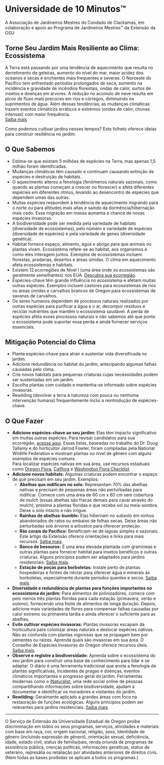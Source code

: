 # Universidade de 10 Minutos™  
A Associação de Jardineiros Mestres do Condado de Clackamas, em colaboração e apoio ao Programa de Jardineiros Mestres™ da Extensão da OSU  

## Torne Seu Jardim Mais Resiliente ao Clima: Ecossistema  
A Terra está passando por uma tendência de aquecimento que resulta no derretimento de geleiras, aumento do nível do mar, maior acidez dos oceanos e secas e enchentes mais frequentes e severas. O Noroeste do Pacífico tem enfrentado períodos prolongados de seca, aumento na incidência e gravidade de incêndios florestais, ondas de calor, surtos de insetos e doenças em árvores. A redução no acúmulo de neve resulta em picos de fluxo mais precoces em rios e córregos, diminuindo os suprimentos de água. Além dessas tendências, as mudanças climáticas trazem eventos climáticos erráticos e extremos (ondas de calor, chuvas intensas) com maior frequência.  
[Saiba mais](https://blogs.oregonstate.edu/occri/oregon-climate-assessments/)  

Como podemos cultivar jardins nesses tempos? Este folheto oferece ideias para construir resiliência no jardim.  

## O Que Sabemos  
- Estima-se que existam 5 milhões de espécies na Terra, mas apenas 1,5 milhão foram identificadas.  
- Mudanças climáticas têm causado e continuam causando extinção de espécies e destruição de habitats.  
- O aquecimento alterou a fenologia (fenômenos naturais sazonais, como quando as plantas começam a crescer ou florescer) e afeta diferentes espécies em diferentes ritmos, levando ao desencontro de espécies que dependem umas das outras.  
- Muitas espécies respondem à tendência de aquecimento migrando para o norte ou para altitudes mais altas e saindo da dormência/hibernação mais cedo. Essa migração em massa aumenta a chance de novas espécies invasoras.  
- A biodiversidade pode ser medida pela variedade de habitats (diversidade de ecossistemas), pelo número e variedade de espécies (diversidade de espécies) e pela variedade de genes (diversidade genética).  
- Habitat fornece espaço, alimento, água e abrigo para que animais ou plantas vivam. Ecossistema refere-se ao habitat, aos organismos e como eles interagem juntos. Exemplos de ecossistemas incluem florestas, pradarias, desertos e áreas úmidas. O clima em aquecimento afeta ecossistemas e habitats.  
- Existem 12 ecorregiões de Nível I (uma área onde os ecossistemas são geralmente semelhantes) nos EUA. [Descubra sua ecorregião](https://www.epa.gov/eco-research/ecoregions).  
- Espécies-chave têm grande influência no ecossistema e afetam muitas outras espécies. Exemplos incluem castores para ecossistemas de rios ou áreas úmidas e carvalhos brancos de Oregon para ecossistemas de savanas de carvalhos.  
- Os seres humanos dependem de processos naturais realizados por outras espécies para purificar a água e o ar, decompor resíduos e reciclar nutrientes que mantêm o ecossistema saudável. A perda de espécies afeta esses processos naturais e não sabemos até que ponto o ecossistema pode suportar essa perda e ainda fornecer serviços essenciais.  

## Mitigação Potencial do Clima  
- Plante espécies-chave para atrair e sustentar vida diversificada no jardim.  
- Adicione redundância no habitat do jardim, antecipando algumas falhas causadas pelo clima.  
- Crie novos habitats para pequenas criaturas cujas necessidades podem ser sustentadas em um jardim.  
- Escolha plantas com cuidado e mantenha-se informado sobre espécies invasoras.  
- Rewilding (devolver a terra à natureza com pouca ou nenhuma intervenção humana) frequentemente inclui a reintrodução de espécies-chave.  

## O Que Fazer  
- **Adicione espécies-chave ao seu jardim:** Elas têm impacto significativo em muitas outras espécies. Para revisar candidatos para sua ecorregião, [acesse aqui](https://www.nwf.org/Garden-for-Wildlife/About/Native-Plants/keystone-plants-by-ecoregion). Essas listas, baseadas no trabalho do Dr. Doug Tallamy e do horticultor Jarrod Fowler, foram compiladas pela National Wildlife Federation e mostram plantas no nível de gênero com alguns exemplos de espécies comuns.  
  Para localizar espécies nativas em sua área, use recursos estaduais como [Oregon Flora](https://oregonflora.org/), [Calflora](https://www.calflora.org/) e [Washington Flora Checklist](https://burkeherbarium.org/waflora/checklist.php?Category=Endemic).  
- **Adicione novos habitats:** Algumas criaturas podem encontrar o espaço de que precisam em seu jardim. Exemplos:  
  - **Abelhas que nidificam no solo:** Representam 70% das abelhas nativas e precisam de pequenas áreas não perturbadas para nidificar. Comece com uma área de 60 cm x 60 cm sem cobertura de mulch (essas abelhas são fracas demais para cavar através do mulch), próxima a plantas floridas e que receba sol ou meia-sombra. Deixe o solo intacto e não irrigue.  
  - **Rainhas de abelhas-bumble:** Elas hibernam no subsolo em ninhos abandonados de ratos ou embaixo de folhas secas. Deixe áreas não perturbadas sob árvores e arbustos para oferecer proteção.  
  - **Rãs corais do Pacífico:** Beneficiam-se de lagoas simples e sazonais. Este artigo da Extensão oferece orientações e links para mais recursos. [Saiba mais](https://extension.oregonstate.edu/news/how-build-simple-pond-native-frogs).  
  - **Banco de besouros:** É uma área elevada plantada com gramíneas e outras plantas para fornecer habitat para insetos benéficos e outras criaturas. Alguns princípios podem ser adaptados para jardins residenciais. [Saiba mais](http://oregonipm.ippc.orst.edu/Agroecology/NEW_BEETLE_BANK_1.pdf).  
  - **Estação de poças para borboletas:** Instale perto de plantas hospedeiras e fontes de néctar para oferecer água e minerais às borboletas, especialmente durante períodos quentes e secos. [Saiba mais](https://www.nwf.org/-/media/Documents/PDFs/Garden-for-Wildlife/Tip-Sheets/Water-Butterfly-Gardens).  
- **Diversidade e redundância de plantas para funções importantes no ecossistema do jardim:** Para alimentos de polinizadores, comece com pelo menos três plantas floridas para cada estação (primavera, verão e outono), fornecendo uma fonte de alimentos de longa duração. Depois, adicione mais variedades de flores para compensar falhas causadas por calor extremo ou primavera tardia e ainda oferecer o suficiente para as abelhas.  
- **Evite cultivar espécies invasoras:** Plantas invasoras escapam da horticultura para colonizar áreas naturais e deslocar espécies nativas. Não as confunda com plantas vigorosas que se propagam bem por sementes ou raízes. Aprenda quais são invasoras em sua área. O Conselho de Espécies Invasoras do Oregon oferece recursos úteis. [Saiba mais](https://www.oregoninvasivespeciescouncil.org/infohub).  
- **Observe e registre a biodiversidade:** Aprenda sobre o ecossistema do seu jardim para construir uma base de conhecimento para lidar e se adaptar. O diário é uma ferramenta tradicional que anota a fenologia de plantas significativas, incidentes de pragas e doenças, eventos climáticos importantes e progresso geral do jardim. Ferramentas modernas como o [iNaturalist](https://www.inaturalist.org), uma rede social online de pessoas compartilhando informações sobre biodiversidade, ajudam a documentar e identificar os moradores e visitantes do jardim.  
- **Rewilding:** Geralmente aplicado a grandes áreas com foco na restauração de funções ecológicas. Alguns princípios podem ser relevantes para jardins residenciais. [Saiba mais](https://www.iucn.org/resources/issues-brief/benefits-and-risks-rewilding).  

---

O Serviço de Extensão da Universidade Estadual de Oregon proíbe discriminação em todos os seus programas, serviços, atividades e materiais com base em raça, cor, origem nacional, religião, sexo, identidade de gênero (incluindo expressão de gênero), orientação sexual, deficiência, idade, estado civil, status de família/pais, renda oriunda de programas de assistência pública, crenças políticas, informações genéticas, status de veterano, represália ou retaliação por atividades anteriores de direitos civis. (Nem todas as bases proibidas se aplicam a todos os programas.)
